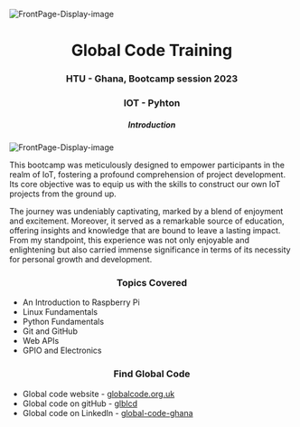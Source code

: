 ![FrontPage-Display-image](https://avatars.githubusercontent.com/u/30696523?s=200&v=4)

<h1 align="center">Global Code Training</h1>
<h3 align="center">HTU - Ghana, Bootcamp session 2023</h3>

<h3 align="center">IOT - Pyhton</h3>
<h5 align="center">Introduction</h5>

![FrontPage-Display-image](https://media.licdn.com/dms/image/D4E22AQE2NPc5UaaJBA/feedshare-shrink_2048_1536/0/1693225891680?e=1695859200&v=beta&t=RcWuxNAnvCrXjZMxtKZ462L7idHnNXYz531y1ixWv7M)

<p>This bootcamp was meticulously designed to empower participants in the realm of IoT, fostering a profound comprehension of project development. Its core objective was to equip us with the skills to construct our own IoT projects from the ground up.</p>
<p>The journey was undeniably captivating, marked by a blend of enjoyment and excitement. Moreover, it served as a remarkable source of education, offering insights and knowledge that are bound to leave a lasting impact. From my standpoint, this experience was not only enjoyable and enlightening but also carried immense significance in terms of its necessity for personal growth and development.</p>

<h3 align="center">Topics Covered</h3>
<ul>
<li>An Introduction to Raspberry Pi</li>
<li>Linux Fundamentals</li>
<li>Python Fundamentals</li>
<li>Git and GitHub</li>
<li>Web APIs</li>
<li>GPIO and Electronics</li>
</ul>


<h3 align="center">Find Global Code</h3>
<ul>
<li>Global code website - <a href="https://globalcode.org.uk/">globalcode.org.uk</a></li>
<li>Global code on gitHub - <a href="https://github.com/glblcd/">glblcd</a></li>
<li>Global code on LinkedIn - <a href="https://www.linkedin.com/company/global-code-ghana/">global-code-ghana</a></li>
</ul>